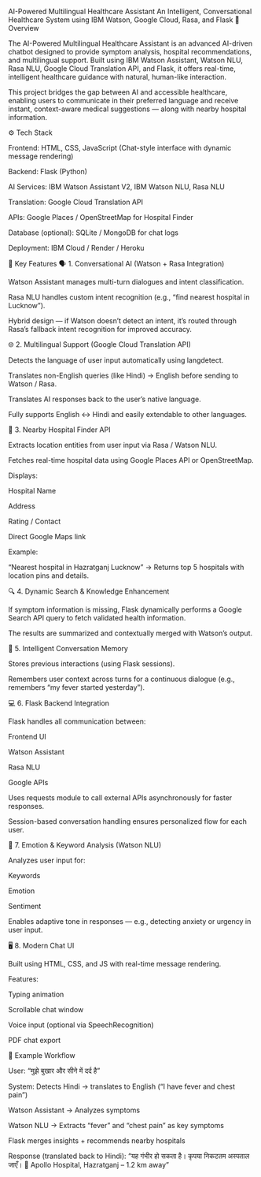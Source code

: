 AI-Powered Multilingual Healthcare Assistant
An Intelligent, Conversational Healthcare System using IBM Watson, Google Cloud, Rasa, and Flask
🚀 Overview

The AI-Powered Multilingual Healthcare Assistant is an advanced AI-driven chatbot designed to provide symptom analysis, hospital recommendations, and multilingual support.
Built using IBM Watson Assistant, Watson NLU, Rasa NLU, Google Cloud Translation API, and Flask, it offers real-time, intelligent healthcare guidance with natural, human-like interaction.

This project bridges the gap between AI and accessible healthcare, enabling users to communicate in their preferred language and receive instant, context-aware medical suggestions — along with nearby hospital information.

⚙️ Tech Stack

Frontend: HTML, CSS, JavaScript (Chat-style interface with dynamic message rendering)

Backend: Flask (Python)

AI Services: IBM Watson Assistant V2, IBM Watson NLU, Rasa NLU

Translation: Google Cloud Translation API

APIs: Google Places / OpenStreetMap for Hospital Finder

Database (optional): SQLite / MongoDB for chat logs

Deployment: IBM Cloud / Render / Heroku

🧩 Key Features
🗣️ 1. Conversational AI (Watson + Rasa Integration)

Watson Assistant manages multi-turn dialogues and intent classification.

Rasa NLU handles custom intent recognition (e.g., “find nearest hospital in Lucknow”).

Hybrid design — if Watson doesn’t detect an intent, it’s routed through Rasa’s fallback intent recognition for improved accuracy.

🌐 2. Multilingual Support (Google Cloud Translation API)

Detects the language of user input automatically using langdetect.

Translates non-English queries (like Hindi) → English before sending to Watson / Rasa.

Translates AI responses back to the user’s native language.

Fully supports English ↔ Hindi and easily extendable to other languages.

🏥 3. Nearby Hospital Finder API

Extracts location entities from user input via Rasa / Watson NLU.

Fetches real-time hospital data using Google Places API or OpenStreetMap.

Displays:

Hospital Name

Address

Rating / Contact

Direct Google Maps link

Example:

“Nearest hospital in Hazratganj Lucknow”
→ Returns top 5 hospitals with location pins and details.

🔍 4. Dynamic Search & Knowledge Enhancement

If symptom information is missing, Flask dynamically performs a Google Search API query to fetch validated health information.

The results are summarized and contextually merged with Watson’s output.

💬 5. Intelligent Conversation Memory

Stores previous interactions (using Flask sessions).

Remembers user context across turns for a continuous dialogue (e.g., remembers “my fever started yesterday”).

💻 6. Flask Backend Integration

Flask handles all communication between:

Frontend UI

Watson Assistant

Rasa NLU

Google APIs

Uses requests module to call external APIs asynchronously for faster responses.

Session-based conversation handling ensures personalized flow for each user.

🧠 7. Emotion & Keyword Analysis (Watson NLU)

Analyzes user input for:

Keywords

Emotion

Sentiment

Enables adaptive tone in responses — e.g., detecting anxiety or urgency in user input.

🖥️ 8. Modern Chat UI

Built using HTML, CSS, and JS with real-time message rendering.

Features:

Typing animation

Scrollable chat window

Voice input (optional via SpeechRecognition)

PDF chat export

🧪 Example Workflow

User: “मुझे बुखार और सीने में दर्द है”

System: Detects Hindi → translates to English (“I have fever and chest pain”)

Watson Assistant → Analyzes symptoms

Watson NLU → Extracts “fever” and “chest pain” as key symptoms

Flask merges insights + recommends nearby hospitals

Response (translated back to Hindi):
“यह गंभीर हो सकता है। कृपया निकटतम अस्पताल जाएँ।
🏥 Apollo Hospital, Hazratganj – 1.2 km away”
